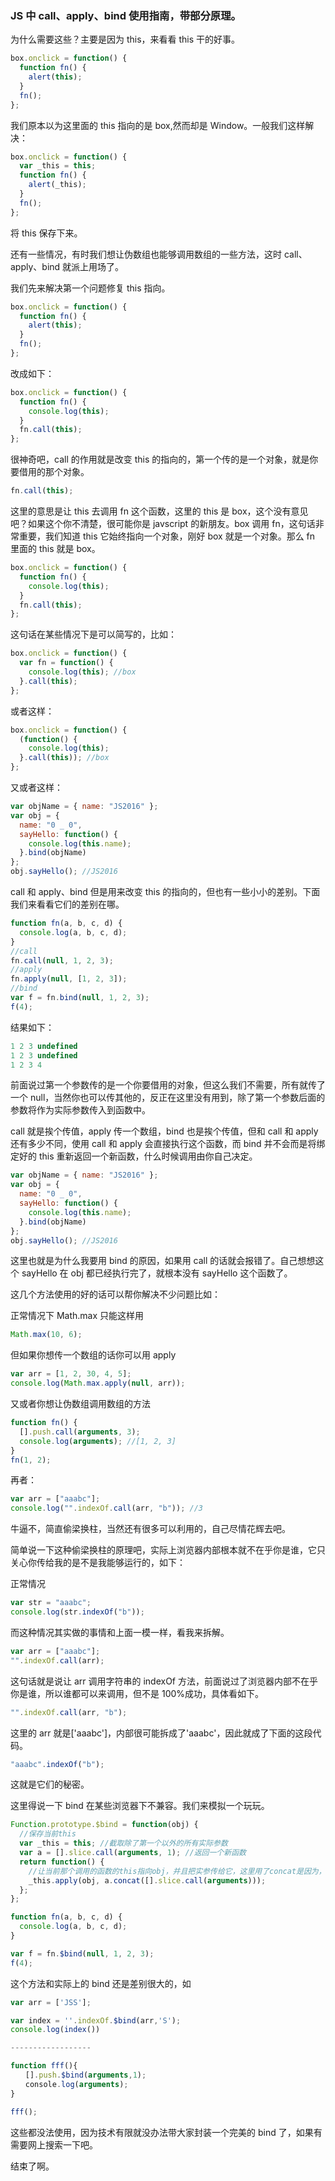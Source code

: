 ### JS 中 call、apply、bind 使用指南，带部分原理。
为什么需要这些？主要是因为 this，来看看 this 干的好事。

```js
box.onclick = function() {
  function fn() {
    alert(this);
  }
  fn();
};
```

我们原本以为这里面的 this 指向的是 box,然而却是 Window。一般我们这样解决：

```js
box.onclick = function() {
  var _this = this;
  function fn() {
    alert(_this);
  }
  fn();
};
```

将 this 保存下来。

还有一些情况，有时我们想让伪数组也能够调用数组的一些方法，这时 call、apply、bind 就派上用场了。

我们先来解决第一个问题修复 this 指向。

```js
box.onclick = function() {
  function fn() {
    alert(this);
  }
  fn();
};
```

改成如下：

```js
box.onclick = function() {
  function fn() {
    console.log(this);
  }
  fn.call(this);
};
```

很神奇吧，call 的作用就是改变 this 的指向的，第一个传的是一个对象，就是你要借用的那个对象。

```js
fn.call(this);
```

这里的意思是让 this 去调用 fn 这个函数，这里的 this 是 box，这个没有意见吧？如果这个你不清楚，很可能你是 javscript 的新朋友。box 调用 fn，这句话非常重要，我们知道 this 它始终指向一个对象，刚好 box 就是一个对象。那么 fn 里面的 this 就是 box。

```js
box.onclick = function() {
  function fn() {
    console.log(this);
  }
  fn.call(this);
};
```

这句话在某些情况下是可以简写的，比如：

```js
box.onclick = function() {
  var fn = function() {
    console.log(this); //box
  }.call(this);
};
```

或者这样：

```js
box.onclick = function() {
  (function() {
    console.log(this);
  }.call(this)); //box
};
```

又或者这样：

```js
var objName = { name: "JS2016" };
var obj = {
  name: "0 _ 0",
  sayHello: function() {
    console.log(this.name);
  }.bind(objName)
};
obj.sayHello(); //JS2016
```

call 和 apply、bind 但是用来改变 this 的指向的，但也有一些小小的差别。下面我们来看看它们的差别在哪。

```js
function fn(a, b, c, d) {
  console.log(a, b, c, d);
}
//call
fn.call(null, 1, 2, 3);
//apply
fn.apply(null, [1, 2, 3]);
//bind
var f = fn.bind(null, 1, 2, 3);
f(4);
```

结果如下：
```js
1 2 3 undefined
1 2 3 undefined
1 2 3 4
```
前面说过第一个参数传的是一个你要借用的对象，但这么我们不需要，所有就传了一个 null，当然你也可以传其他的，反正在这里没有用到，除了第一个参数后面的参数将作为实际参数传入到函数中。

call 就是挨个传值，apply 传一个数组，bind 也是挨个传值，但和 call 和 apply 还有多少不同，使用 call 和 apply 会直接执行这个函数，而 bind 并不会而是将绑定好的 this 重新返回一个新函数，什么时候调用由你自己决定。

```js
var objName = { name: "JS2016" };
var obj = {
  name: "0 _ 0",
  sayHello: function() {
    console.log(this.name);
  }.bind(objName)
};
obj.sayHello(); //JS2016
```

这里也就是为什么我要用 bind 的原因，如果用 call 的话就会报错了。自己想想这个 sayHello 在 obj 都已经执行完了，就根本没有 sayHello 这个函数了。

这几个方法使用的好的话可以帮你解决不少问题比如：

正常情况下 Math.max 只能这样用

```js
Math.max(10, 6);
```

但如果你想传一个数组的话你可以用 apply

```js
var arr = [1, 2, 30, 4, 5];
console.log(Math.max.apply(null, arr));
```

又或者你想让伪数组调用数组的方法

```js
function fn() {
  [].push.call(arguments, 3);
  console.log(arguments); //[1, 2, 3]
}
fn(1, 2);
```

再者：

```js
var arr = ["aaabc"];
console.log("".indexOf.call(arr, "b")); //3
```

牛逼不，简直偷梁换柱，当然还有很多可以利用的，自己尽情花辉去吧。

简单说一下这种偷梁换柱的原理吧，实际上浏览器内部根本就不在乎你是谁，它只关心你传给我的是不是我能够运行的，如下：

正常情况

```js
var str = "aaabc";
console.log(str.indexOf("b"));
```

而这种情况其实做的事情和上面一模一样，看我来拆解。

```js
var arr = ["aaabc"];
"".indexOf.call(arr);
```

这句话就是说让 arr 调用字符串的 indexOf 方法，前面说过了浏览器内部不在乎你是谁，所以谁都可以来调用，但不是 100%成功，具体看如下。

```js
"".indexOf.call(arr, "b");
```

这里的 arr 就是['aaabc']，内部很可能拆成了'aaabc'，因此就成了下面的这段代码。

```js
"aaabc".indexOf("b");
```

这就是它们的秘密。

这里得说一下 bind 在某些浏览器下不兼容。我们来模拟一个玩玩。

```js
Function.prototype.$bind = function(obj) {
  //保存当前this
  var _this = this; //截取除了第一个以外的所有实际参数
  var a = [].slice.call(arguments, 1); //返回一个新函数
  return function() {
    //让当前那个调用的函数的this指向obj，并且把实参传给它，这里用了concat是因为，我们可能在绑定以后还传递参数，所以才把他们合并起来。如f(4)这个是在绑定以后传的参数，a这个argument是绑定时的。
    _this.apply(obj, a.concat([].slice.call(arguments)));
  };
};

function fn(a, b, c, d) {
  console.log(a, b, c, d);
}

var f = fn.$bind(null, 1, 2, 3);
f(4);
```

这个方法和实际上的 bind 还是差别很大的，如

```js
var arr = ['JSS'];

var index = ''.indexOf.$bind(arr,'S');
console.log(index())

------------------

function fff(){
　　[].push.$bind(arguments,1);
　　console.log(arguments);
}

fff();
```

这些都没法使用，因为技术有限就没办法带大家封装一个完美的 bind 了，如果有需要网上搜索一下吧。

结束了啊。
